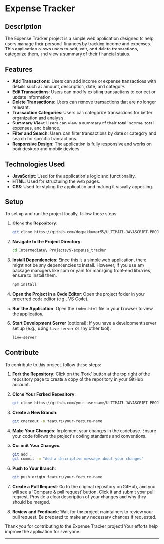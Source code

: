 # Expense Tracker

## Description

The Expense Tracker project is a simple web application designed to help users manage their personal finances by tracking income and expenses. This application allows users to add, edit, and delete transactions, categorize them, and view a summary of their financial status.

## Features

- **Add Transactions**: Users can add income or expense transactions with details such as amount, description, date, and category.
- **Edit Transactions**: Users can modify existing transactions to correct or update information.
- **Delete Transactions**: Users can remove transactions that are no longer relevant.
- **Transaction Categories**: Users can categorize transactions for better organization and analysis.
- **Summary View**: Users can view a summary of their total income, total expenses, and balance.
- **Filter and Search**: Users can filter transactions by date or category and search for specific transactions.
- **Responsive Design**: The application is fully responsive and works on both desktop and mobile devices.

## Technologies Used

- **JavaScript**: Used for the application's logic and functionality.
- **HTML**: Used for structuring the web pages.
- **CSS**: Used for styling the application and making it visually appealing.

## Setup

To set up and run the project locally, follow these steps:

1. **Clone the Repository**:
   ```bash
   git clone https://github.com/deepakkumar55/ULTIMATE-JAVASCRIPT-PROJECT.git
   ```
   
2. **Navigate to the Project Directory**:
   ```bash
   cd Intermediate\ Projects/9-expense_tracker
   ```

3. **Install Dependencies**:
   Since this is a simple web application, there might not be any dependencies to install. However, if you use any package managers like npm or yarn for managing front-end libraries, ensure to install them.
   ```bash
   npm install
   ```

4. **Open the Project in a Code Editor**:
   Open the project folder in your preferred code editor (e.g., VS Code).

5. **Run the Application**:
   Open the `index.html` file in your browser to view the application.
   
6. **Start Development Server** (optional):
   If you have a development server set up (e.g., using `live-server` or any other tool):
   ```bash
   live-server
   ```

## Contribute

To contribute to this project, follow these steps:

1. **Fork the Repository**:
   Click on the 'Fork' button at the top right of the repository page to create a copy of the repository in your GitHub account.

2. **Clone Your Forked Repository**:
   ```bash
   git clone https://github.com/your-username/ULTIMATE-JAVASCRIPT-PROJECT.git
   ```

3. **Create a New Branch**:
   ```bash
   git checkout -b feature/your-feature-name
   ```

4. **Make Your Changes**:
   Implement your changes in the codebase. Ensure your code follows the project's coding standards and conventions.

5. **Commit Your Changes**:
   ```bash
   git add .
   git commit -m "Add a descriptive message about your changes"
   ```

6. **Push to Your Branch**:
   ```bash
   git push origin feature/your-feature-name
   ```

7. **Create a Pull Request**:
   Go to the original repository on GitHub, and you will see a 'Compare & pull request' button. Click it and submit your pull request. Provide a clear description of your changes and why they should be merged.

8. **Review and Feedback**:
   Wait for the project maintainers to review your pull request. Be prepared to make any necessary changes if requested.

Thank you for contributing to the Expense Tracker project! Your efforts help improve the application for everyone.

---

